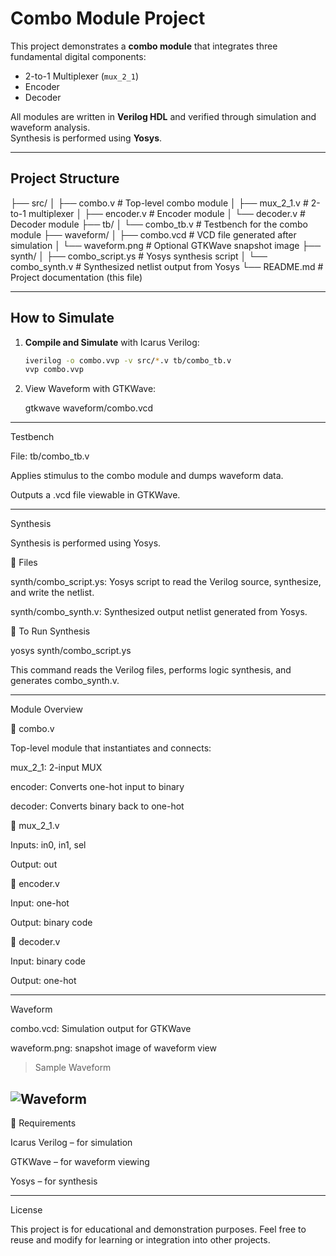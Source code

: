 # Combo Module Project

This project demonstrates a **combo module** that integrates three fundamental digital components:  
- 2-to-1 Multiplexer (`mux_2_1`)
- Encoder
- Decoder

All modules are written in **Verilog HDL** and verified through simulation and waveform analysis.  
Synthesis is performed using **Yosys**.

---

##  Project Structure

  ├── src/
  │   ├── combo.v         # Top-level combo module 
  │   ├── mux_2_1.v       # 2-to-1 multiplexer
  │   ├── encoder.v       # Encoder module
  │   └── decoder.v       # Decoder module
  ├── tb/
  │   └── combo_tb.v      # Testbench for the combo module
  ├── waveform/
  │   ├── combo.vcd       # VCD file generated after simulation
  │   └── waveform.png    # Optional GTKWave snapshot image
  ├── synth/
  │   ├── combo_script.ys # Yosys synthesis script
  │   └── combo_synth.v   # Synthesized netlist output from Yosys
  └── README.md           # Project documentation (this file)

---

##  How to Simulate

1. **Compile and Simulate** with Icarus Verilog:
   ```bash
   iverilog -o combo.vvp -v src/*.v tb/combo_tb.v
   vvp combo.vvp

2. View Waveform with GTKWave:

   gtkwave waveform/combo.vcd




---

Testbench

File: tb/combo_tb.v

Applies stimulus to the combo module and dumps waveform data.

Outputs a .vcd file viewable in GTKWave.



---

Synthesis

Synthesis is performed using Yosys.

🔹 Files

synth/combo_script.ys: Yosys script to read the Verilog source, synthesize, and write the netlist.

synth/combo_synth.v: Synthesized output netlist generated from Yosys.


🔹 To Run Synthesis

yosys synth/combo_script.ys

This command reads the Verilog files, performs logic synthesis, and generates combo_synth.v.


---

Module Overview

🔸 combo.v

Top-level module that instantiates and connects:

mux_2_1: 2-input MUX

encoder: Converts one-hot input to binary

decoder: Converts binary back to one-hot


🔸 mux_2_1.v

Inputs: in0, in1, sel

Output: out


🔸 encoder.v

Input: one-hot

Output: binary code


🔸 decoder.v

Input: binary code

Output: one-hot



---

Waveform

combo.vcd: Simulation output for GTKWave

waveform.png: snapshot image of waveform view


> Sample Waveform

![Waveform](Waveform/combo_waveform.png)
---

📌 Requirements

Icarus Verilog – for simulation

GTKWave – for waveform viewing

Yosys – for synthesis



---

License

This project is for educational and demonstration purposes.
Feel free to reuse and modify for learning or integration into other projects.
